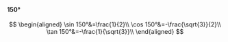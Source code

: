 #### 150°

$$
\begin{aligned}
\sin 150°&=\frac{1}{2}\\
\cos 150°&=-\frac{\sqrt{3}}{2}\\
\tan 150°&=-\frac{1}{\sqrt{3}}\\
\end{aligned}
$$


